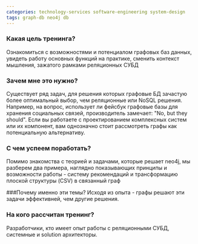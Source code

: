 ```yaml
---
categories: technology-services software-engineering system-design
tags: graph-db neo4j db
---
```

### Какая цель тренинга?
Ознакомиться с возможностями и потенциалом графовых баз данных, увидеть работу основных функций на практике, сменить контекст мышления, зажатого рамками реляционных СУБД

### Зачем мне это нужно?
Существует ряд задач, для решения которых графовые БД зачастую более оптимальный выбор, чем реляционные или NoSQL решения. Например, на вопрос, использует ли фейсбук графовые базы для хранения социальных связей, производитель замечает: "No, but they should". Если вы работаете с проектированием комплексных систем или их компонент, вам однозначно стоит рассмотреть графы как потенциальную альтернативу.

### С чем успеем поработать?
Помимо знакомства с теорией и задачами, которые решает neo4j, мы разберем два примера, наглядно показывающих принципы и возможности работы - систему рекомендаций и трансформацию плоской структуры (CSV) в связанный граф

###Почему именно эти темы?
Исходя из опыта - графы решают эти задачи эффективней, чем другие решения.

### На кого рассчитан тренинг?
Разработчики, кто имеет опыт работы с реляционными СУБД, системные и solution архитекторы.
